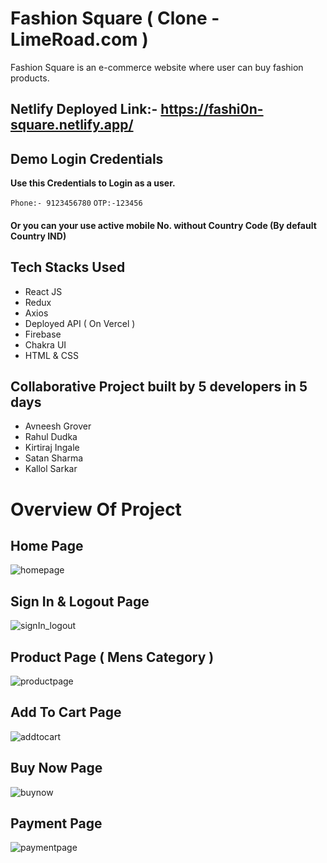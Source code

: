 <h1>Fashion Square ( Clone - LimeRoad.com )</h1>

Fashion Square is an e-commerce website where user can buy fashion products. 

## Netlify Deployed Link:- https://fashi0n-square.netlify.app/

## Demo Login Credentials

**Use this Credentials to Login as a user.**

 `Phone:- 9123456780`
 `OTP:-123456`
 
 <h4> Or you can your use active mobile No. without Country Code (By default Country IND) <h4>
 
## Tech Stacks Used

- React JS
- Redux
- Axios
- Deployed API ( On Vercel )
- Firebase
- Chakra UI
- HTML & CSS

## Collaborative Project built by 5 developers in 5 days

 * Avneesh Grover
 * Rahul Dudka
 * Kirtiraj Ingale
 * Satan Sharma
 * Kallol Sarkar
 
# Overview Of Project

## Home Page

![homepage](https://user-images.githubusercontent.com/101358022/214774827-562c77a8-7cde-46a5-abc2-16283c9ddc33.png)

## Sign In & Logout Page

![signIn_logout](https://user-images.githubusercontent.com/101358022/214776988-aeae57c9-5ee5-44de-97df-0bdee7e5d6e2.png)


## Product Page ( Mens Category )

![productpage](https://user-images.githubusercontent.com/101358022/214775702-16b47e3d-a987-4320-ad26-1e7b1ab6677b.png)

## Add To Cart Page

![addtocart](https://user-images.githubusercontent.com/101358022/214775782-cdb54f0c-e277-4652-91c6-4e1b54e5368c.png)

## Buy Now Page

![buynow](https://user-images.githubusercontent.com/101358022/214775835-3e7e203e-5670-4d38-9e7d-8f41a0c6de97.png)

## Payment Page

![paymentpage](https://user-images.githubusercontent.com/101358022/214775892-292995d7-6946-4455-920f-e7748cfad971.png)



